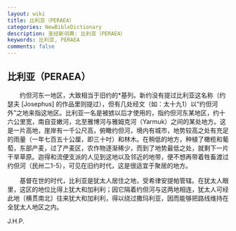 ```yaml
---
layout: wiki
title: 比利亚（PERAEA）
categories: NewBibleDictionary
description: 圣经新词典: 比利亚（PERAEA）
keywords: 比利亚, PERAEA
comments: false
---
```


## 比利亚（PERAEA）

　　约但河东一地区，大致相当于旧约的*基列。新约没有提过比利亚这名称（约瑟夫 [Josephus] 的作品里则提过），但有几处经文（如：太十九1）以“约但河外”之地来指这地区。比利亚一名是被掳以后才使用的，指约但河东某地区，约十六公里宽，南自亚嫩河，北至雅博河与雅姆克河（Yarmuk）之间的某处地方。这是一片高地，崖岸有一千公尺高，俯瞰约但河，境内有城市，地势较高之处有充足的雨量（一年七百五十公厘，即三十吋）和林木。在稍低的地方，种植了橄榄和葡萄，东部产麦，过了产麦区，农作物逐渐稀少，而到了地势最低之处，就剩下一片干旱草原。迦得和流便支派的人见到这地以及邻近的地带，便不想再带着牲畜渡过约但河（民卅二1-5），可见在旧约时代，这是很适宜于聚居的地方。

　　基督在世的时代，比利亚是犹太人居住之地，受希律安提帕管辖。在犹太人眼里，这区的地位比得上犹大和加利利；因它隔着约但河与这两地相连，犹太人可经此地〔横贯南北〕往来犹大和加利利，得以绕过撒玛利亚，因而能够把路线维持在全犹太人地区之内。

J.H.P.








